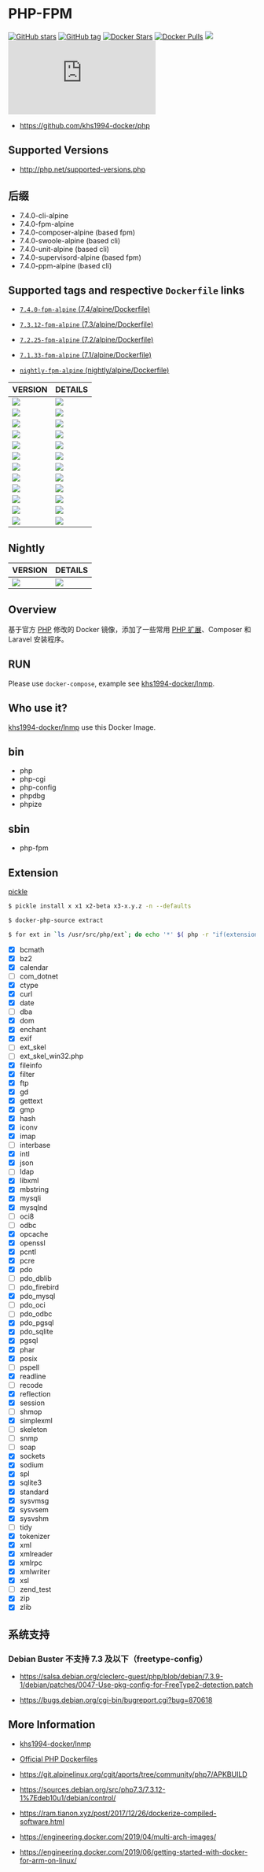 # PHP-FPM

[![GitHub stars](https://img.shields.io/github/stars/khs1994-docker/php.svg?style=social&label=Stars)](https://github.com/khs1994-docker/php) [![GitHub tag](https://img.shields.io/github/tag/khs1994-docker/php.svg)](https://github.com/khs1994-docker/php) [![Docker Stars](https://img.shields.io/docker/stars/khs1994/php.svg)](https://hub.docker.com/r/khs1994/php) [![Docker Pulls](https://img.shields.io/docker/pulls/khs1994/php.svg)](https://hub.docker.com/r/khs1994/php) [![](https://images.microbadger.com/badges/image/khs1994/php.svg)](https://microbadger.com/images/khs1994/php "Get your own image badge on microbadger.com") [![Build Status](https://dev.azure.com/khs1994-docker/php/_apis/build/status/khs1994-docker.php?branchName=master)](https://dev.azure.com/khs1994-docker/php/_build/latest?definitionId=1&branchName=master)

* https://github.com/khs1994-docker/php

## Supported Versions

* http://php.net/supported-versions.php

## 后缀

* 7.4.0-cli-alpine
* 7.4.0-fpm-alpine
* 7.4.0-composer-alpine     (based fpm)
* 7.4.0-swoole-alpine       (based cli)
* 7.4.0-unit-alpine         (based cli)
* 7.4.0-supervisord-alpine  (based fpm)
* 7.4.0-ppm-alpine          (based cli)

## Supported tags and respective `Dockerfile` links

* [`7.4.0-fpm-alpine` (7.4/alpine/Dockerfile)](https://github.com/khs1994-docker/php/blob/7.4.0/7.4/alpine/Dockerfile)

* [`7.3.12-fpm-alpine` (7.3/alpine/Dockerfile)](https://github.com/khs1994-docker/php/blob/7.3.12/7.3/alpine/Dockerfile)

* [`7.2.25-fpm-alpine` (7.2/alpine/Dockerfile)](https://github.com/khs1994-docker/php/blob/7.4.0/7.2/alpine/Dockerfile)

* [`7.1.33-fpm-alpine` (7.1/alpine/Dockerfile)](https://github.com/khs1994-docker/php/blob/7.4.0/7.1/alpine/Dockerfile)

* [`nightly-fpm-alpine` (nightly/alpine/Dockerfile)](https://github.com/khs1994-docker/php/blob/7.4.0/nightly/alpine/Dockerfile)

| VERSION     | DETAILS     |
| :------------- | :------------- |
| [![](https://images.microbadger.com/badges/version/library/php:5.6.40-fpm-alpine.svg)](https://microbadger.com/images/library/php:5.6.40-fpm-alpine "Get your own version badge on microbadger.com")       | [![](https://images.microbadger.com/badges/image/library/php:5.6.40-fpm-alpine.svg)](https://microbadger.com/images/library/php:5.6.40-fpm-alpine "Get your own image badge on microbadger.com")       |
| [![](https://images.microbadger.com/badges/version/khs1994/php:5.6.40-fpm-alpine.svg)](https://microbadger.com/images/khs1994/php:5.6.40-fpm-alpine "Get your own version badge on microbadger.com")       | [![](https://images.microbadger.com/badges/image/khs1994/php:5.6.40-fpm-alpine.svg)](https://microbadger.com/images/khs1994/php:5.6.40-fpm-alpine "Get your own image badge on microbadger.com")       |
| [![](https://images.microbadger.com/badges/version/library/php:7.0.33-fpm-alpine.svg)](https://microbadger.com/images/library/php:7.0.33-fpm-alpine "Get your own version badge on microbadger.com")       | [![](https://images.microbadger.com/badges/image/library/php:7.0.33-fpm-alpine.svg)](https://microbadger.com/images/library/php:7.0.33-fpm-alpine "Get your own image badge on microbadger.com")       |
| [![](https://images.microbadger.com/badges/version/khs1994/php:7.0.33-fpm-alpine.svg)](https://microbadger.com/images/khs1994/php:7.0.33-fpm-alpine "Get your own version badge on microbadger.com")       | [![](https://images.microbadger.com/badges/image/khs1994/php:7.0.33-fpm-alpine.svg)](https://microbadger.com/images/khs1994/php:7.0.33-fpm-alpine "Get your own image badge on microbadger.com")       |
| [![](https://images.microbadger.com/badges/version/library/php:7.1.33-fpm-alpine.svg)](https://microbadger.com/images/library/php:7.1.33-fpm-alpine "Get your own version badge on microbadger.com")       | [![](https://images.microbadger.com/badges/image/library/php:7.1.33-fpm-alpine.svg)](https://microbadger.com/images/library/php:7.1.33-fpm-alpine "Get your own image badge on microbadger.com")       |
| [![](https://images.microbadger.com/badges/version/khs1994/php:7.1.33-fpm-alpine.svg)](https://microbadger.com/images/khs1994/php:7.1.33-fpm-alpine "Get your own version badge on microbadger.com")       | [![](https://images.microbadger.com/badges/image/khs1994/php:7.1.33-fpm-alpine.svg)](https://microbadger.com/images/khs1994/php:7.1.33-fpm-alpine "Get your own image badge on microbadger.com")       |
| [![](https://images.microbadger.com/badges/version/library/php:7.2.25-fpm-alpine.svg)](https://microbadger.com/images/library/php:7.2.25-fpm-alpine "Get your own version badge on microbadger.com")       | [![](https://images.microbadger.com/badges/image/library/php:7.2.25-fpm-alpine.svg)](https://microbadger.com/images/library/php:7.2.25-fpm-alpine "Get your own image badge on microbadger.com")       |
| [![](https://images.microbadger.com/badges/version/khs1994/php:7.2.25-fpm-alpine.svg)](https://microbadger.com/images/khs1994/php:7.2.25-fpm-alpine "Get your own version badge on microbadger.com")       | [![](https://images.microbadger.com/badges/image/khs1994/php:7.2.25-fpm-alpine.svg)](https://microbadger.com/images/khs1994/php:7.2.25-fpm-alpine "Get your own image badge on microbadger.com")       |
| [![](https://images.microbadger.com/badges/version/library/php:7.3.12-fpm-alpine.svg)](https://microbadger.com/images/library/php:7.3.12-fpm-alpine "Get your own version badge on microbadger.com")       | [![](https://images.microbadger.com/badges/image/library/php:7.3.12-fpm-alpine.svg)](https://microbadger.com/images/library/php:7.3.12-fpm-alpine "Get your own image badge on microbadger.com")       |
| [![](https://images.microbadger.com/badges/version/khs1994/php:7.3.12-fpm-alpine.svg)](https://microbadger.com/images/khs1994/php:7.3.12-fpm-alpine "Get your own version badge on microbadger.com")       | [![](https://images.microbadger.com/badges/image/khs1994/php:7.3.12-fpm-alpine.svg)](https://microbadger.com/images/khs1994/php:7.3.12-fpm-alpine "Get your own image badge on microbadger.com")       |
| [![](https://images.microbadger.com/badges/version/library/php:7.4.0-fpm-alpine.svg)](https://microbadger.com/images/library/php:7.4.0-fpm-alpine "Get your own version badge on microbadger.com")       | [![](https://images.microbadger.com/badges/image/library/php:7.4.0-fpm-alpine.svg)](https://microbadger.com/images/library/php:7.4.0-fpm-alpine "Get your own image badge on microbadger.com")       |
| [![](https://images.microbadger.com/badges/version/khs1994/php:7.4.0-fpm-alpine.svg)](https://microbadger.com/images/khs1994/php:7.4.0-fpm-alpine "Get your own version badge on microbadger.com")       | [![](https://images.microbadger.com/badges/image/khs1994/php:7.4.0-fpm-alpine.svg)](https://microbadger.com/images/khs1994/php:7.4.0-fpm-alpine "Get your own image badge on microbadger.com")       |

## Nightly

| VERSION     | DETAILS     |
| :------------- | :------------- |
| [![](https://images.microbadger.com/badges/version/khs1994/php:nightly-fpm-alpine.svg)](https://microbadger.com/images/khs1994/php:nightly-fpm-alpine "Get your own version badge on microbadger.com")       | [![](https://images.microbadger.com/badges/image/khs1994/php:nightly-fpm-alpine.svg)](https://microbadger.com/images/khs1994/php:nightly-fpm-alpine "Get your own image badge on microbadger.com")       |

## Overview

基于官方 [PHP](https://github.com/docker-library/docs/tree/master/php) 修改的 Docker 镜像，添加了一些常用 [PHP 扩展](https://github.com/khs1994-docker/lnmp/blob/master/docs/php.md)、Composer 和 Laravel 安装程序。

## RUN

Please use `docker-compose`, example see [khs1994-docker/lnmp](https://github.com/khs1994-docker/lnmp/blob/master/docker-compose.yml).

## Who use it?

[khs1994-docker/lnmp](https://github.com/khs1994-docker/lnmp) use this Docker Image.

## bin

* php
* php-cgi
* php-config
* phpdbg
* phpize

## sbin

* php-fpm

## Extension

[pickle](https://github.com/khs1994-php/pickle)

```bash
$ pickle install x x1 x2-beta x3-x.y.z -n --defaults
```

```bash
$ docker-php-source extract

$ for ext in `ls /usr/src/php/ext`; do echo '*' $( php -r "if(extension_loaded('$ext')){echo '[x] $ext';}else{echo '[ ] $ext';}" ); done
```

* [x] bcmath
* [x] bz2
* [x] calendar
* [ ] com_dotnet
* [x] ctype
* [x] curl
* [x] date
* [ ] dba
* [x] dom
* [x] enchant
* [x] exif
* [ ] ext_skel
* [ ] ext_skel_win32.php
* [x] fileinfo
* [x] filter
* [x] ftp
* [x] gd
* [x] gettext
* [x] gmp
* [x] hash
* [x] iconv
* [x] imap
* [ ] interbase
* [x] intl
* [x] json
* [ ] ldap
* [x] libxml
* [x] mbstring
* [x] mysqli
* [x] mysqlnd
* [ ] oci8
* [ ] odbc
* [x] opcache
* [x] openssl
* [x] pcntl
* [x] pcre
* [x] pdo
* [ ] pdo_dblib
* [ ] pdo_firebird
* [x] pdo_mysql
* [ ] pdo_oci
* [ ] pdo_odbc
* [x] pdo_pgsql
* [x] pdo_sqlite
* [x] pgsql
* [x] phar
* [x] posix
* [ ] pspell
* [x] readline
* [ ] recode
* [x] reflection
* [x] session
* [ ] shmop
* [x] simplexml
* [ ] skeleton
* [ ] snmp
* [ ] soap
* [x] sockets
* [x] sodium
* [x] spl
* [x] sqlite3
* [x] standard
* [x] sysvmsg
* [x] sysvsem
* [x] sysvshm
* [ ] tidy
* [x] tokenizer
* [x] xml
* [x] xmlreader
* [x] xmlrpc
* [x] xmlwriter
* [x] xsl
* [ ] zend_test
* [x] zip
* [x] zlib

## 系统支持

### Debian Buster 不支持 7.3 及以下（freetype-config）

* https://salsa.debian.org/cleclerc-guest/php/blob/debian/7.3.9-1/debian/patches/0047-Use-pkg-config-for-FreeType2-detection.patch

* https://bugs.debian.org/cgi-bin/bugreport.cgi?bug=870618

## More Information

* [khs1994-docker/lnmp](https://github.com/khs1994-docker/lnmp)

* [Official PHP Dockerfiles](https://github.com/docker-library/php)

* https://git.alpinelinux.org/cgit/aports/tree/community/php7/APKBUILD

* https://sources.debian.org/src/php7.3/7.3.12-1%7Edeb10u1/debian/control/

* https://ram.tianon.xyz/post/2017/12/26/dockerize-compiled-software.html

* https://engineering.docker.com/2019/04/multi-arch-images/

* https://engineering.docker.com/2019/06/getting-started-with-docker-for-arm-on-linux/
